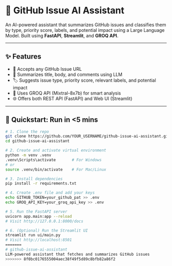 
# 🧠 GitHub Issue AI Assistant

An AI-powered assistant that summarizes GitHub issues and classifies them by type, priority score, labels, and potential impact using a Large Language Model. Built using **FastAPI**, **Streamlit**, and **GROQ API**.

---

## ✨ Features

- 🔗 Accepts any GitHub Issue URL
- 🤖 Summarizes title, body, and comments using LLM
- 🏷️ Suggests issue type, priority score, relevant labels, and potential impact
- 🧠 Uses GROQ API (Mixtral-8x7b) for smart analysis
- 🌐 Offers both REST API (FastAPI) and Web UI (Streamlit)

---

## 🚀 Quickstart: Run in <5 mins

```bash
# 1. Clone the repo
git clone https://github.com/YOUR_USERNAME/github-issue-ai-assistant.git
cd github-issue-ai-assistant

# 2. Create and activate virtual environment
python -m venv .venv
.venv\Scripts\activate       # For Windows
# or
source .venv/bin/activate    # For Mac/Linux

# 3. Install dependencies
pip install -r requirements.txt

# 4. Create .env file and add your keys
echo GITHUB_TOKEN=your_github_pat >> .env
echo GROQ_API_KEY=your_groq_api_key >> .env

# 5. Run the FastAPI server
uvicorn app.main:app --reload
# Visit http://127.0.0.1:8000/docs

# 6. (Optional) Run the Streamlit UI
streamlit run ui/main.py
# Visit http://localhost:8501
=======
# github-issue-ai-assistant
LLM-powered assistant that fetches and summarizes GitHub issues
>>>>>>> 8f0bc0176555004aec38f49f5d89c8bfb82a86f2
